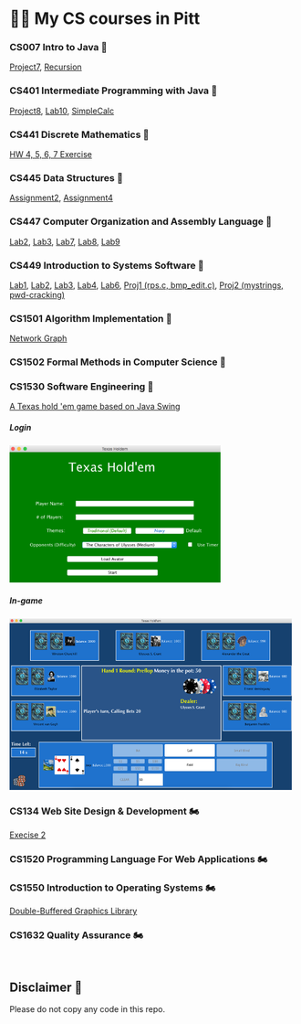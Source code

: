 # 👨‍💻 My CS courses in Pitt

### CS007 Intro to Java 🏁
   [Project7](/cs007/Project7.java), [Recursion](/cs007/Recursion.java)
### CS401 Intermediate Programming with Java 🏁
   [Project8](/cs401/Project8), [Lab10](/cs401/Lab10), [SimpleCalc](/cs401/SimpleCalc.java)
### CS441 Discrete Mathematics 🏁
   [HW 4, 5, 6, 7 Exercise](/cs441)
### CS445 Data Structures 🏁
   [Assignment2](/cs445/Assignment2), [Assignment4](/cs445/Assignment4)
### CS447 Computer Organization and Assembly Language 🏁
   [Lab2](/cs447/lab2), [Lab3](/cs447/lab3), [Lab7](/cs447/lab7), [Lab8](/cs447/lab8), [Lab9](/cs447/lab9)
### CS449 Introduction to Systems Software 🏁
   [Lab1](/cs449/lab1.c), [Lab2](/cs449/lab2.c), [Lab3](/cs449/lab1.c), [Lab4](/cs449/lab4.c), [Lab6](/cs449/lab6.c), [Proj1 (rps.c, bmp_edit.c)](/cs449/proj1), [Proj2 (mystrings, pwd-cracking)](/cs449/proj2)
### CS1501 Algorithm Implementation 🏁
   [Network Graph](/cs1501/Network%20Graph)
### CS1502 Formal Methods in Computer Science 🏁
### CS1530 Software Engineering 🏁
   [A Texas hold 'em game based on Java Swing](https://github.com/kuesugi/Texas-holdem/)
   ##### Login
   <img src="/examples/Login.png" alt="Login" height="240" width="370"/>
   
   ##### In-game
   <img src="/examples/in-game.png" alt="In-game" height="300" width="495"/>
   
### CS134 Web Site Design & Development 🏍️
   [Execise 2](/cs134/exercise2)
### CS1520 Programming Language For Web Applications 🏍️
### CS1550 Introduction to Operating Systems 🏍️
   [Double-Buffered Graphics Library](/cs1550/Double-Buffered%20Graphics%20Library)
### CS1632 Quality Assurance 🏍️
<br>

## Disclaimer 💬
Please do not copy any code in this repo.
